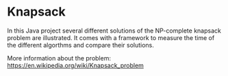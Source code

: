 # Knapsack
In this Java project several different solutions of the NP-complete knapsack problem are illustrated. It comes with a framework to measure the time of the different algorthms and compare their solutions.

More information about the problem: https://en.wikipedia.org/wiki/Knapsack_problem

